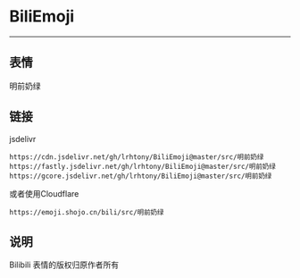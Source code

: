 # BiliEmoji
---
## 表情
明前奶绿
## 链接
jsdelivr
```
https://cdn.jsdelivr.net/gh/lrhtony/BiliEmoji@master/src/明前奶绿
https://fastly.jsdelivr.net/gh/lrhtony/BiliEmoji@master/src/明前奶绿
https://gcore.jsdelivr.net/gh/lrhtony/BiliEmoji@master/src/明前奶绿
```
或者使用Cloudflare
```
https://emoji.shojo.cn/bili/src/明前奶绿
```
## 说明
Bilibili 表情的版权归原作者所有
